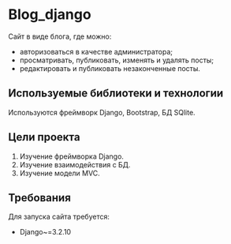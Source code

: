 # Blog_django

Сайт в виде блога, где можно:
* авторизоваться в качестве администратора;
* просматривать, публиковать, изменять и удалять посты;
* редактировать и публиковать незаконченные посты.

## Используемые библиотеки и технологии

Используются фреймворк Django, Bootstrap, БД SQlite.

## Цели проекта

1. Изучение фреймворка Django.
2. Изучение взаимодействия с БД.
3. Изучение модели MVC.

## Требования

Для запуска сайта требуется:
* Django~=3.2.10
